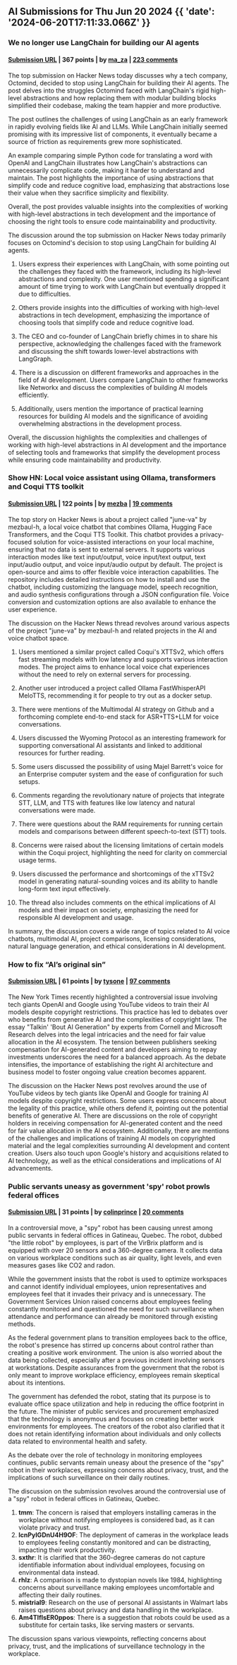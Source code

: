 ## AI Submissions for Thu Jun 20 2024 {{ 'date': '2024-06-20T17:11:33.066Z' }}

### We no longer use LangChain for building our AI agents

#### [Submission URL](https://www.octomind.dev/blog/why-we-no-longer-use-langchain-for-building-our-ai-agents) | 367 points | by [ma_za](https://news.ycombinator.com/user?id=ma_za) | [223 comments](https://news.ycombinator.com/item?id=40739982)

The top submission on Hacker News today discusses why a tech company, Octomind, decided to stop using LangChain for building their AI agents. The post delves into the struggles Octomind faced with LangChain's rigid high-level abstractions and how replacing them with modular building blocks simplified their codebase, making the team happier and more productive.

The post outlines the challenges of using LangChain as an early framework in rapidly evolving fields like AI and LLMs. While LangChain initially seemed promising with its impressive list of components, it eventually became a source of friction as requirements grew more sophisticated.

An example comparing simple Python code for translating a word with OpenAI and LangChain illustrates how LangChain's abstractions can unnecessarily complicate code, making it harder to understand and maintain. The post highlights the importance of using abstractions that simplify code and reduce cognitive load, emphasizing that abstractions lose their value when they sacrifice simplicity and flexibility.

Overall, the post provides valuable insights into the complexities of working with high-level abstractions in tech development and the importance of choosing the right tools to ensure code maintainability and productivity.

The discussion around the top submission on Hacker News today primarily focuses on Octomind's decision to stop using LangChain for building AI agents. 

1. Users express their experiences with LangChain, with some pointing out the challenges they faced with the framework, including its high-level abstractions and complexity. One user mentioned spending a significant amount of time trying to work with LangChain but eventually dropped it due to difficulties.

2. Others provide insights into the difficulties of working with high-level abstractions in tech development, emphasizing the importance of choosing tools that simplify code and reduce cognitive load.

3. The CEO and co-founder of LangChain briefly chimes in to share his perspective, acknowledging the challenges faced with the framework and discussing the shift towards lower-level abstractions with LangGraph.

4. There is a discussion on different frameworks and approaches in the field of AI development. Users compare LangChain to other frameworks like Networkx and discuss the complexities of building AI models efficiently.

5. Additionally, users mention the importance of practical learning resources for building AI models and the significance of avoiding overwhelming abstractions in the development process.

Overall, the discussion highlights the complexities and challenges of working with high-level abstractions in AI development and the importance of selecting tools and frameworks that simplify the development process while ensuring code maintainability and productivity.

### Show HN: Local voice assistant using Ollama, transformers and Coqui TTS toolkit

#### [Submission URL](https://github.com/mezbaul-h/june) | 122 points | by [mezba](https://news.ycombinator.com/user?id=mezba) | [19 comments](https://news.ycombinator.com/item?id=40744293)

The top story on Hacker News is about a project called "june-va" by mezbaul-h, a local voice chatbot that combines Ollama, Hugging Face Transformers, and the Coqui TTS Toolkit. This chatbot provides a privacy-focused solution for voice-assisted interactions on your local machine, ensuring that no data is sent to external servers. It supports various interaction modes like text input/output, voice input/text output, text input/audio output, and voice input/audio output by default. The project is open-source and aims to offer flexible voice interaction capabilities. The repository includes detailed instructions on how to install and use the chatbot, including customizing the language model, speech recognition, and audio synthesis configurations through a JSON configuration file. Voice conversion and customization options are also available to enhance the user experience.

The discussion on the Hacker News thread revolves around various aspects of the project "june-va" by mezbaul-h and related projects in the AI and voice chatbot space.

1. Users mentioned a similar project called Coqui's XTTSv2, which offers fast streaming models with low latency and supports various interaction modes. The project aims to enhance local voice chat experiences without the need to rely on external servers for processing.

2. Another user introduced a project called Ollama FastWhisperAPI MeloTTS, recommending it for people to try out as a docker setup.

3. There were mentions of the Multimodal AI strategy on Github and a forthcoming complete end-to-end stack for ASR+TTS+LLM for voice conversations.

4. Users discussed the Wyoming Protocol as an interesting framework for supporting conversational AI assistants and linked to additional resources for further reading.

5. Some users discussed the possibility of using Majel Barrett's voice for an Enterprise computer system and the ease of configuration for such setups.

6. Comments regarding the revolutionary nature of projects that integrate STT, LLM, and TTS with features like low latency and natural conversations were made.

7. There were questions about the RAM requirements for running certain models and comparisons between different speech-to-text (STT) tools.

8. Concerns were raised about the licensing limitations of certain models within the Coqui project, highlighting the need for clarity on commercial usage terms.

9. Users discussed the performance and shortcomings of the xTTSv2 model in generating natural-sounding voices and its ability to handle long-form text input effectively.

10. The thread also includes comments on the ethical implications of AI models and their impact on society, emphasizing the need for responsible AI development and usage.

In summary, the discussion covers a wide range of topics related to AI voice chatbots, multimodal AI, project comparisons, licensing considerations, natural language generation, and ethical considerations in AI development.

### How to fix “AI’s original sin”

#### [Submission URL](https://www.oreilly.com/radar/how-to-fix-ais-original-sin/) | 61 points | by [tysone](https://news.ycombinator.com/user?id=tysone) | [97 comments](https://news.ycombinator.com/item?id=40744379)

The New York Times recently highlighted a controversial issue involving tech giants OpenAI and Google using YouTube videos to train their AI models despite copyright restrictions. This practice has led to debates over who benefits from generative AI and the complexities of copyright law. The essay "Talkin' 'Bout AI Generation" by experts from Cornell and Microsoft Research delves into the legal intricacies and the need for fair value allocation in the AI ecosystem. The tension between publishers seeking compensation for AI-generated content and developers aiming to repay investments underscores the need for a balanced approach. As the debate intensifies, the importance of establishing the right AI architecture and business model to foster ongoing value creation becomes apparent.

The discussion on the Hacker News post revolves around the use of YouTube videos by tech giants like OpenAI and Google for training AI models despite copyright restrictions. Some users express concerns about the legality of this practice, while others defend it, pointing out the potential benefits of generative AI. There are discussions on the role of copyright holders in receiving compensation for AI-generated content and the need for fair value allocation in the AI ecosystem. Additionally, there are mentions of the challenges and implications of training AI models on copyrighted material and the legal complexities surrounding AI development and content creation. Users also touch upon Google's history and acquisitions related to AI technology, as well as the ethical considerations and implications of AI advancements.

### Public servants uneasy as government 'spy' robot prowls federal offices

#### [Submission URL](https://www.cbc.ca/news/canada/ottawa/public-servants-uneasy-as-government-spy-robot-prowls-federal-offices-1.7239711) | 31 points | by [colinprince](https://news.ycombinator.com/user?id=colinprince) | [20 comments](https://news.ycombinator.com/item?id=40738876)

In a controversial move, a "spy" robot has been causing unrest among public servants in federal offices in Gatineau, Quebec. The robot, dubbed "the little robot" by employees, is part of the VirBrix platform and is equipped with over 20 sensors and a 360-degree camera. It collects data on various workplace conditions such as air quality, light levels, and even measures gases like CO2 and radon.

While the government insists that the robot is used to optimize workspaces and cannot identify individual employees, union representatives and employees feel that it invades their privacy and is unnecessary. The Government Services Union raised concerns about employees feeling constantly monitored and questioned the need for such surveillance when attendance and performance can already be monitored through existing methods.

As the federal government plans to transition employees back to the office, the robot's presence has stirred up concerns about control rather than creating a positive work environment. The union is also worried about the data being collected, especially after a previous incident involving sensors at workstations. Despite assurances from the government that the robot is only meant to improve workplace efficiency, employees remain skeptical about its intentions.

The government has defended the robot, stating that its purpose is to evaluate office space utilization and help in reducing the office footprint in the future. The minister of public services and procurement emphasized that the technology is anonymous and focuses on creating better work environments for employees. The creators of the robot also clarified that it does not retain identifying information about individuals and only collects data related to environmental health and safety.

As the debate over the role of technology in monitoring employees continues, public servants remain uneasy about the presence of the "spy" robot in their workplaces, expressing concerns about privacy, trust, and the implications of such surveillance on their daily routines.

The discussion on the submission revolves around the controversial use of a "spy" robot in federal offices in Gatineau, Quebec. 

1. **tmm**: The concern is raised that employers installing cameras in the workplace without notifying employees is considered bad, as it can violate privacy and trust.
2. **lcnPylGDnU4H9OF**: The deployment of cameras in the workplace leads to employees feeling constantly monitored and can be distracting, impacting their work productivity.
3. **sxthr**: It is clarified that the 360-degree cameras do not capture identifiable information about individual employees, focusing on environmental data instead.
4. **rhlz**: A comparison is made to dystopian novels like 1984, highlighting concerns about surveillance making employees uncomfortable and affecting their daily routines.
5. **mistrial9**: Research on the use of personal AI assistants in Walmart labs raises questions about privacy and data handling in the workplace.
6. **Am4TIfIsER0ppos**: There is a suggestion that robots could be used as a substitute for certain tasks, like serving masters or servants.

The discussion spans various viewpoints, reflecting concerns about privacy, trust, and the implications of surveillance technology in the workplace.

